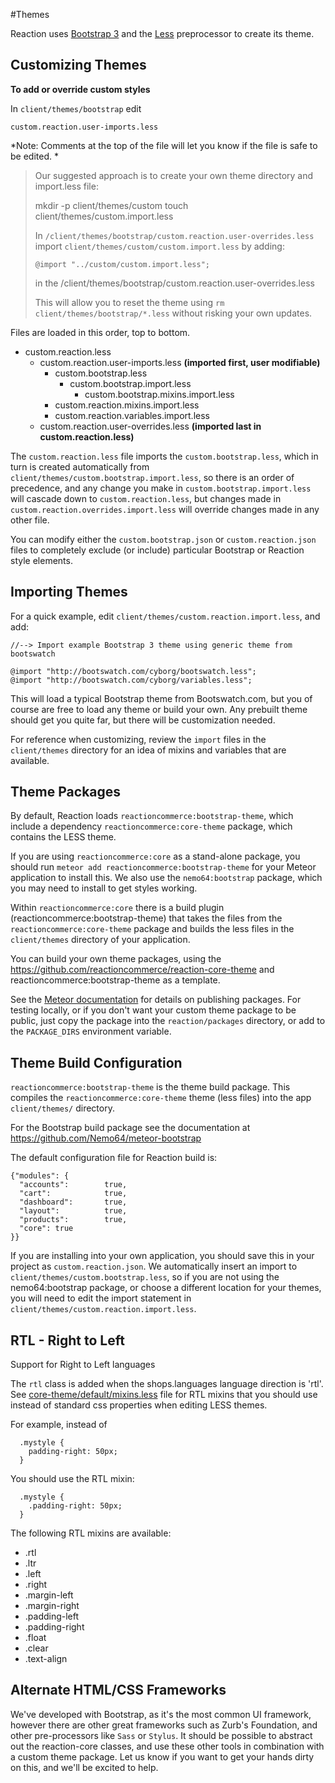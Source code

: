 #Themes

Reaction uses [Bootstrap 3](http://getbootstrap.com/css/#less) and the [Less](http://lesscss.org) preprocessor to create its theme.

## Customizing Themes

**To add or override custom styles**

In `client/themes/bootstrap` edit

	custom.reaction.user-imports.less

 *Note: Comments at the top of the file will let you know if the file is safe to be edited. *

>Our suggested approach is to create your own theme directory and import.less file:
>
>	mkdir -p client/themes/custom
>	touch client/themes/custom.import.less
>
>
>In  `/client/themes/bootstrap/custom.reaction.user-overrides.less` import `client/themes/custom/custom.import.less` by adding:
>
>	`@import "../custom/custom.import.less";`
>
> in the /client/themes/bootstrap/custom.reaction.user-overrides.less
>
> This will allow you to reset the theme using `rm client/themes/bootstrap/*.less` without risking your own updates.

Files are loaded in this order, top to bottom.


- custom.reaction.less
	- custom.reaction.user-imports.less **(imported first, user modifiable)**
		- custom.bootstrap.less
			- custom.bootstrap.import.less
				- custom.bootstrap.mixins.import.less
		- custom.reaction.mixins.import.less
		- custom.reaction.variables.import.less
	- custom.reaction.user-overrides.less **(imported last in custom.reaction.less)**



The `custom.reaction.less` file imports the `custom.bootstrap.less`, which in turn is created automatically from `client/themes/custom.bootstrap.import.less`, so there is an order of precedence, and any change you make in `custom.bootstrap.import.less` will cascade down to `custom.reaction.less`, but changes made in `custom.reaction.overrides.import.less` will override changes made in any other file.

You can modify either the `custom.bootstrap.json` or `custom.reaction.json` files to completely exclude (or include) particular Bootstrap or Reaction style elements.





## Importing Themes
For a quick example, edit `client/themes/custom.reaction.import.less`, and add:

```less
//--> Import example Bootstrap 3 theme using generic theme from bootswatch

@import "http://bootswatch.com/cyborg/bootswatch.less";
@import "http://bootswatch.com/cyborg/variables.less";
```

This will load a typical Bootstrap theme from Bootswatch.com, but you of course are free to load any theme or build your own. Any prebuilt theme should get you quite far, but there will be customization needed.

For reference when customizing, review the `import` files in the `client/themes` directory for an idea of mixins and variables that are available.

## Theme Packages
By default,  Reaction loads `reactioncommerce:bootstrap-theme`, which include a dependency `reactioncommerce:core-theme` package, which contains the LESS theme.

 If you are using `reactioncommerce:core` as a stand-alone package, you should run `meteor add reactioncommerce:bootstrap-theme` for your Meteor application to install this. We also use the `nemo64:bootstrap` package, which you may need to install to get styles working. 

Within `reactioncommerce:core` there is a build plugin (reactioncommerce:bootstrap-theme) that takes the files from the `reactioncommerce:core-theme` package and builds the less files in the `client/themes` directory of your application.

You can build your own theme packages, using the https://github.com/reactioncommerce/reaction-core-theme and reactioncommerce:bootstrap-theme as a template. 

See the [Meteor documentation](http://docs.meteor.com/#/full/writingpackages) for details on publishing packages. For testing locally, or if you don't want your custom theme package to be public, just copy the package into the `reaction/packages` directory, or add to the `PACKAGE_DIRS` environment variable.

## Theme Build Configuration

`reactioncommerce:bootstrap-theme` is the theme build package. This compiles the `reactioncommerce:core-theme` theme (less files) into the app `client/themes/` directory.

For the Bootstrap build package see the documentation at https://github.com/Nemo64/meteor-bootstrap

The default configuration file for Reaction build is:

    {"modules": {
      "accounts":        true,
      "cart":            true,
      "dashboard":       true,
      "layout":          true,
      "products":        true,
      "core": true
    }}

If you are installing into your own application, you should save this in your project as `custom.reaction.json`. We automatically insert an import to `client/themes/custom.bootstrap.less`, so if you are not using the nemo64:bootstrap package, or choose a different location for your themes, you will need to edit the import statement in `client/themes/custom.reaction.import.less`.

## RTL - Right to Left
Support for Right to Left languages

The `rtl` class is added when the shops.languages language direction is 'rtl'.
See [core-theme/default/mixins.less](https://github.com/danielgindi/reaction-core-theme/blob/development/default/mixins.less#L200) file for RTL mixins that you should use instead of standard css properties when editing LESS themes.

For example, instead of

  ```
    .mystyle {
      padding-right: 50px;
    }
  ```

You should use the RTL mixin:

  ```
    .mystyle {
      .padding-right: 50px;
    }
  ```

The following RTL mixins are available:

 * .rtl
 * .ltr
 * .left
 * .right
 * .margin-left
 * .margin-right
 * .padding-left
 * .padding-right
 * .float
 * .clear
 * .text-align

## Alternate HTML/CSS Frameworks
We've developed with Bootstrap, as it's the most common UI framework, however there are other great frameworks such as Zurb's Foundation, and other pre-processors like `Sass` or `Stylus`. It should be possible to abstract out the reaction-core classes, and use these other tools in combination with a custom theme package. Let us know if you want to get your hands dirty on this, and we'll be excited to help.
